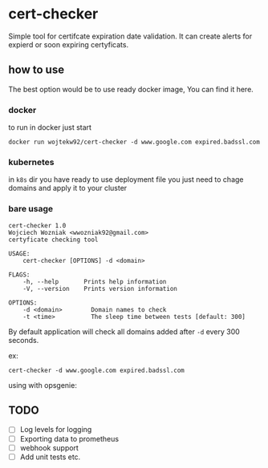# cert-checker
Simple tool for certifcate expiration date validation. It can create alerts for expierd or soon expiring certyficats.

## how to use
The best option would be to use ready docker image, You can find it here.

### docker
to run in docker just start
```
docker run wojtekw92/cert-checker -d www.google.com expired.badssl.com
```

### kubernetes

in `k8s` dir you have ready to use deployment file you just need to chage domains and apply it to your cluster

### bare usage

```
cert-checker 1.0
Wojciech Wozniak <wwozniak92@gmail.com>
certyficate checking tool

USAGE:
    cert-checker [OPTIONS] -d <domain>

FLAGS:
    -h, --help       Prints help information
    -V, --version    Prints version information

OPTIONS:
    -d <domain>        Domain names to check
    -t <time>          The sleep time between tests [default: 300]
```
By default application will check all domains added after `-d` every 300 seconds.

ex:
```
cert-checker -d www.google.com expired.badssl.com
```

using with opsgenie:




## TODO

- [ ] Log levels for logging
- [ ] Exporting data to prometheus
- [ ] webhook support
- [ ] Add unit tests etc.